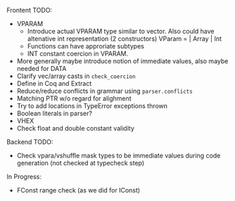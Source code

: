 
Frontent TODO:

* VPARAM
  * Introduce actual VPARAM type similar to vector. Also could have altenative int representation (2 constructors) VParam = | Array | Int
  * Functions can have approriate subtypes
  * INT constant coercion in VPARAM.
* More generally maybe introduce notion of immediate values, also maybe needed for DATA
* Clarify vec/array casts in `check_coercion`
* Define in Coq and Extract
* Reduce/reduce conflicts in grammar using `parser.conflicts`
* Matching PTR w/o regard for alighment
* Try to add locations in TypeError exceptions thrown
* Boolean literals in parser?
* VHEX
* Check float and double constant validity

Backend TODO:

* Check vpara/vshuffle mask types to be immediate values during code generation (not checked at typecheck step)

In Progress:
* FConst range check (as we did for IConst)

